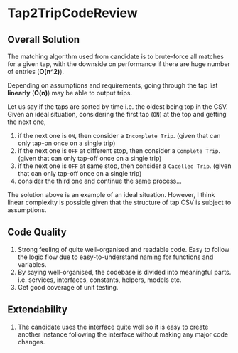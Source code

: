 # Tap2TripCodeReview

## Overall Solution

The matching algorithm used from candidate is to brute-force all matches for a given tap, with the downside on performance if there are huge number of entries (**O(n^2)**).

Depending on assumptions and requirements, going through the tap list **linearly** (**O(n)**) may be able to output trips.

Let us say if the taps are sorted by time i.e. the oldest being top in the CSV. Given an ideal situation, considering the first tap (`ON`) at the top and getting the next one,

1. if the next one is `ON`, then consider a `Incomplete Trip`. (given that can only tap-on once on a single trip)
2. if the next one is `OFF` at different stop, then consider a `Complete Trip`. (given that can only tap-off once on a single trip)
3. if the next one is `OFF` at same stop, then consider a `Cacelled Trip`. (given that can only tap-off once on a single trip)
4. consider the third one and continue the same process...

The solution above is an example of an ideal situation. However, I think linear complexity is possible given that the structure of tap CSV is subject to assumptions.

## Code Quality

1. Strong feeling of quite well-organised and readable code. Easy to follow the logic flow due to easy-to-understand naming for functions and variables.
2. By saying well-organised, the codebase is divided into meaningful parts. i.e. services, interfaces, constants, helpers, models etc.
3. Get good coverage of unit testing.

## Extendability
1. The candidate uses the interface quite well so it is easy to create another instance following the interface without making any major code changes.
